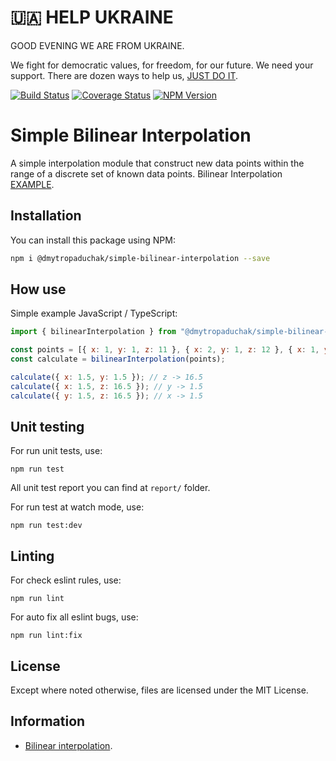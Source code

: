 # 🇺🇦 HELP UKRAINE

GOOD EVENING WE ARE FROM UKRAINE.

We fight for democratic values, for freedom, for our future. We need your support. 
There are dozen ways to help us, [JUST DO IT](https://github.com/pinchukdiana/help-ua#-%D1%87%D0%B0%D1%82-%D0%B1%D0%BE%D1%82%D0%B8--chat-bots).

[![Build Status](https://travis-ci.org/dmytropaduchak/simple-bilinear-interpolation.svg?branch=master)](https://travis-ci.org/dmytropaduchak/simple-bilinear-interpolation)
[![Coverage Status](https://coveralls.io/repos/github/dmytropaduchak/simple-bilinear-interpolation/badge.svg?branch=master)](https://coveralls.io/github/dmytropaduchak/simple-bilinear-interpolation?branch=master)
[![NPM Version](https://badge.fury.io/js/simple-bilinear-interpolation.svg)](http://badge.fury.io/js/simple-bilinear-interpolation?type=dev)

# Simple Bilinear Interpolation

A simple interpolation module that construct new data points within the range of a discrete set of known data points.
Bilinear Interpolation [EXAMPLE](https://dmytropaduchak.github.io/simple-interpolation-example#bilinear).

## Installation 

You can install this package using NPM:

```sh
npm i @dmytropaduchak/simple-bilinear-interpolation --save
```

## How use

Simple example JavaScript / TypeScript:

```JavaScript
import { bilinearInterpolation } from "@dmytropaduchak/simple-bilinear-interpolation";

const points = [{ x: 1, y: 1, z: 11 }, { x: 2, y: 1, z: 12 }, { x: 1, y: 2, z: 21 }, { x: 2, y: 2, z: 22 }];
const calculate = bilinearInterpolation(points);

calculate({ x: 1.5, y: 1.5 }); // z -> 16.5
calculate({ x: 1.5, z: 16.5 }); // y -> 1.5
calculate({ y: 1.5, z: 16.5 }); // x -> 1.5
```
## Unit testing

For run unit tests, use:

```
npm run test
```

All unit test report you can find at `report/` folder.

For run test at watch mode, use:

```
npm run test:dev
```


## Linting

For check eslint rules, use:

```
npm run lint
```

For auto fix all eslint bugs, use:

```
npm run lint:fix
```


## License
Except where noted otherwise, files are licensed under the MIT License.


## Information

- [Bilinear interpolation](https://en.wikipedia.org/wiki/Bilinear_interpolation).
